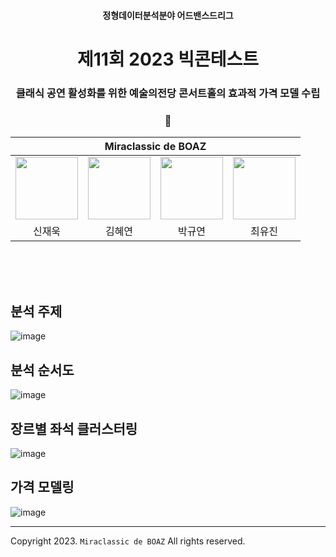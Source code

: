 <h4 align='center'> 정형데이터분석분야 어드밴스드리그 </h4>

<h1 align='center'> 제11회 2023 빅콘테스트  </h1>

<h3 align='center'> 클래식 공연 활성화를 위한 예술의전당 콘서트홀의 효과적 가격 모델 수립 </h3>

<h3 align='center'> 🎻 </h3>

<div align='center'>

<table>
    <thead>
        <tr>
            <th colspan="4"> Miraclassic de BOAZ </th>
        </tr>
    </thead>
    <tbody>
        <tr>
          <tr>
            <td align='center'><a href="https://github.com/jwshin0908"><img src="https://avatars.githubusercontent.com/u/59306720?v=4" width="100" height="100"></td>
            <td align='center'><a href="https://github.com/yeoniiii"><img src="https://avatars.githubusercontent.com/u/76769871?v=4" width="100" height="100"></td>
            <td align='center'><a href="https://github.com/noooey"><img src="https://avatars.githubusercontent.com/u/66217855?v=4" width="100" height="100"></td>
            <td align='center'><a href="https://github.com/youjin0450"><img src="https://avatars.githubusercontent.com/u/66248758?v=4" width="100" height="100"></td>
          </tr>
          <tr>
            <td align='center'>신재욱</td>
            <td align='center'>김혜연</td>
            <td align='center'>박규연</td>
            <td align='center'>최유진</td>
          </tr>
        </tr>
    </tbody>
</table>

</div>

&nbsp;  
&nbsp;  
&nbsp;  

## 분석 주제
![image](https://github.com/jwshin0908/BigContest_2023/assets/66217855/9871ca83-ff52-4ce2-af58-626dfcbee986)

## 분석 순서도
![image](https://github.com/jwshin0908/BigContest_2023/assets/66217855/adfa59a8-09a1-48a8-b45f-19e968dc36ab)

## 장르별 좌석 클러스터링
![image](https://github.com/jwshin0908/BigContest_2023/assets/66217855/f86df4c3-a853-41bb-a284-2f1b5fe5491a)

## 가격 모델링
![image](https://github.com/jwshin0908/BigContest_2023/assets/66217855/35122938-c389-448b-9e19-42a25b488c85)

---

Copyright 2023. `Miraclassic de BOAZ` All rights reserved.
